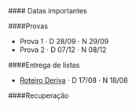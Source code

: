 
<div class="panel-heading">
#### Datas importantes
</div>

<div class="panel-body">

####Provas
- Prova 1 $\cdot$ D 28/09 $\cdot$ N 29/09
- Prova 2 $\cdot$ D 07/12 $\cdot$ N 08/12

####Entrega de listas

- [Roteiro Deriva](/bio208/static/pdfs/2015/roteiros/pratica_1.pdf) $\cdot$ D 17/08 $\cdot$ N 18/08 <!---[gabarito](/bio208/static/pdfs/roteiros_listas/lista1_gabarito.pdf)-->
<!--- [Lista 2](/bio208/static/pdfs/roteiros_listas/lista2.pdf) $\cdot$ [gabarito](/bio208/static/pdfs/roteiros_listas/lista2_gabarito.pdf)-->
<!--- [Lista 3](/bio208/static/pdfs/roteiros_listas/lista3.pdf) $\cdot$ [gabarito](/bio208/static/pdfs/roteiros_listas/lista3_gabarito.pdf)-->
<!--- [Lista 4](/bio208/static/pdfs/roteiros_listas/lista4.pdf) $\cdot$ [gabarito](/bio208/static/pdfs/roteiros_listas/lista4_gabarito.pdf)-->
<!--- [Lista 5](/bio208/static/pdfs/roteiros_listas/lista5.pdf) $\cdot$ [gabarito](/bio208/static/pdfs/roteiros_listas/lista5_gabarito.pdf)-->

####Recuperação

<!--- 02/03/2015 $\cdot$ 14hs $\cdot$ Sala 4 do Centro Didático-->


</div>
